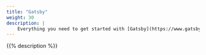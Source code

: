 ```yaml
---
title: "Gatsby"
weight: 30
description: |
    Everything you need to get started with [Gatsby](https://www.gatsbyjs.com/), the open source framework based on React, on Platform.sh.
---
```


{{% description %}}
